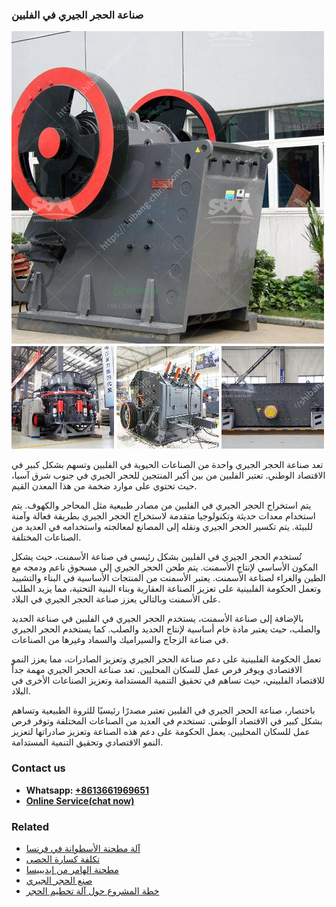 <h3>صناعة الحجر الجيري في الفلبين</h3><img src='1701852416.jpg' alt=''><p>تعد صناعة الحجر الجيري واحدة من الصناعات الحيوية في الفلبين وتسهم بشكل كبير في الاقتصاد الوطني. تعتبر الفلبين من بين أكبر المنتجين للحجر الجيري في جنوب شرق آسيا، حيث تحتوي على موارد ضخمة من هذا المعدن القيم.</p><p>يتم استخراج الحجر الجيري في الفلبين من مصادر طبيعية مثل المحاجر والكهوف. يتم استخدام معدات حديثة وتكنولوجيا متقدمة لاستخراج الحجر الجيري بطريقة فعالة وآمنة للبيئة. يتم تكسير الحجر الجيري ونقله إلى المصانع لمعالجته واستخدامه في العديد من الصناعات المختلفة.</p><p>تُستخدم الحجر الجيري في الفلبين بشكل رئيسي في صناعة الأسمنت، حيث يشكل المكون الأساسي لإنتاج الأسمنت. يتم طحن الحجر الجيري إلى مسحوق ناعم ودمجه مع الطين والغراء لصناعة الأسمنت. يعتبر الأسمنت من المنتجات الأساسية في البناء والتشييد وتعمل الحكومة الفلبينية على تعزيز الصناعة العقارية وبناء البنية التحتية، مما يزيد الطلب على الأسمنت وبالتالي يعزز صناعة الحجر الجيري في البلاد. </p><p>بالإضافة إلى صناعة الأسمنت، يستخدم الحجر الجيري في الفلبين في صناعة الحديد والصلب، حيث يعتبر مادة خام أساسية لإنتاج الحديد والصلب. كما يستخدم الحجر الجيري في صناعة الزجاج والسيراميك والسماد وغيرها من الصناعات.</p><p>تعمل الحكومة الفلبينية على دعم صناعة الحجر الجيري وتعزيز الصادرات، مما يعزز النمو الاقتصادي ويوفر فرص عمل للسكان المحليين. تعد صناعة الحجر الجيري مهمة جداً للاقتصاد الفلبيني، حيث تساهم في تحقيق التنمية المستدامة وتعزيز الصناعات الأخرى في البلاد.</p><p>باختصار، صناعة الحجر الجيري في الفلبين تعتبر مصدرًا رئيسيًا للثروة الطبيعية وتساهم بشكل كبير في الاقتصاد الوطني. تستخدم في العديد من الصناعات المختلفة وتوفر فرص عمل للسكان المحليين. يعمل الحكومة على دعم هذه الصناعة وتعزيز صادراتها لتعزيز النمو الاقتصادي وتحقيق التنمية المستدامة.</p><h3>Contact us</h3><ul><li><strong>Whatsapp:&nbsp;<a href="https://wa.me/8613661969651">+8613661969651</a></strong></li><li><a href="https://swt.shibang-china.com/?git&amp;zhl&amp;صناعة الحجر الجيري في الفلبين"><strong>Online Service(chat now)</strong></a></li></ul><h3>Related</h3><ul><li><a href='آلة مطحنة الأسطوانة في فرنسا.md'>آلة مطحنة الأسطوانة في فرنسا</a></li><li><a href='تكلفة كسارة الحصى.md'>تكلفة كسارة الحصى</a></li><li><a href='مطحنة الهامر من إيديبيسا.md'>مطحنة الهامر من إيديبيسا</a></li><li><a href='صنع الحجر الجيري.md'>صنع الحجر الجيري</a></li><li><a href='خطة المشروع حول آلة تحطيم الحجر.md'>خطة المشروع حول آلة تحطيم الحجر</a></li></ul>